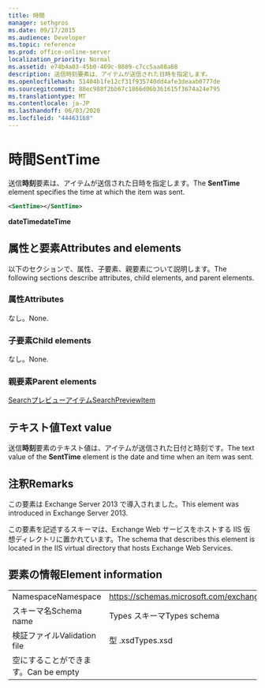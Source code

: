 ```yaml
---
title: 時間
manager: sethgros
ms.date: 09/17/2015
ms.audience: Developer
ms.topic: reference
ms.prod: office-online-server
localization_priority: Normal
ms.assetid: e74b4a03-45b0-469c-8889-c7cc5aa88a68
description: 送信時刻要素は、アイテムが送信された日時を指定します。
ms.openlocfilehash: 51404b1fe12cf31f935740dd4afe3deaab0777de
ms.sourcegitcommit: 88ec988f2bb67c1866d06b361615f3674a24e795
ms.translationtype: MT
ms.contentlocale: ja-JP
ms.lasthandoff: 06/03/2020
ms.locfileid: "44463168"
---
```

# <a name="senttime"></a><span data-ttu-id="98ddf-103">時間</span><span class="sxs-lookup"><span data-stu-id="98ddf-103">SentTime</span></span>

<span data-ttu-id="98ddf-104">送信**時刻**要素は、アイテムが送信された日時を指定します。</span><span class="sxs-lookup"><span data-stu-id="98ddf-104">The **SentTime** element specifies the time at which the item was sent.</span></span> 
  
```XML
<SentTime></SentTime>
```

 <span data-ttu-id="98ddf-105">**dateTime**</span><span class="sxs-lookup"><span data-stu-id="98ddf-105">**dateTime**</span></span>
## <a name="attributes-and-elements"></a><span data-ttu-id="98ddf-106">属性と要素</span><span class="sxs-lookup"><span data-stu-id="98ddf-106">Attributes and elements</span></span>

<span data-ttu-id="98ddf-107">以下のセクションで、属性、子要素、親要素について説明します。</span><span class="sxs-lookup"><span data-stu-id="98ddf-107">The following sections describe attributes, child elements, and parent elements.</span></span>
  
### <a name="attributes"></a><span data-ttu-id="98ddf-108">属性</span><span class="sxs-lookup"><span data-stu-id="98ddf-108">Attributes</span></span>

<span data-ttu-id="98ddf-109">なし。</span><span class="sxs-lookup"><span data-stu-id="98ddf-109">None.</span></span>
  
### <a name="child-elements"></a><span data-ttu-id="98ddf-110">子要素</span><span class="sxs-lookup"><span data-stu-id="98ddf-110">Child elements</span></span>

<span data-ttu-id="98ddf-111">なし。</span><span class="sxs-lookup"><span data-stu-id="98ddf-111">None.</span></span>
  
### <a name="parent-elements"></a><span data-ttu-id="98ddf-112">親要素</span><span class="sxs-lookup"><span data-stu-id="98ddf-112">Parent elements</span></span>

[<span data-ttu-id="98ddf-113">Searchプレビューアイテム</span><span class="sxs-lookup"><span data-stu-id="98ddf-113">SearchPreviewItem</span></span>](searchpreviewitem.md)
  
## <a name="text-value"></a><span data-ttu-id="98ddf-114">テキスト値</span><span class="sxs-lookup"><span data-stu-id="98ddf-114">Text value</span></span>

<span data-ttu-id="98ddf-115">送信**時刻**要素のテキスト値は、アイテムが送信された日付と時刻です。</span><span class="sxs-lookup"><span data-stu-id="98ddf-115">The text value of the **SentTime** element is the date and time when an item was sent.</span></span> 
  
## <a name="remarks"></a><span data-ttu-id="98ddf-116">注釈</span><span class="sxs-lookup"><span data-stu-id="98ddf-116">Remarks</span></span>

<span data-ttu-id="98ddf-117">この要素は Exchange Server 2013 で導入されました。</span><span class="sxs-lookup"><span data-stu-id="98ddf-117">This element was introduced in Exchange Server 2013.</span></span>
  
<span data-ttu-id="98ddf-118">この要素を記述するスキーマは、Exchange Web サービスをホストする IIS 仮想ディレクトリに置かれています。</span><span class="sxs-lookup"><span data-stu-id="98ddf-118">The schema that describes this element is located in the IIS virtual directory that hosts Exchange Web Services.</span></span>
  
## <a name="element-information"></a><span data-ttu-id="98ddf-119">要素の情報</span><span class="sxs-lookup"><span data-stu-id="98ddf-119">Element information</span></span>

|||
|:-----|:-----|
|<span data-ttu-id="98ddf-120">Namespace</span><span class="sxs-lookup"><span data-stu-id="98ddf-120">Namespace</span></span>  <br/> |https://schemas.microsoft.com/exchange/services/2006/types  <br/> |
|<span data-ttu-id="98ddf-121">スキーマ名</span><span class="sxs-lookup"><span data-stu-id="98ddf-121">Schema name</span></span>  <br/> |<span data-ttu-id="98ddf-122">Types スキーマ</span><span class="sxs-lookup"><span data-stu-id="98ddf-122">Types schema</span></span>  <br/> |
|<span data-ttu-id="98ddf-123">検証ファイル</span><span class="sxs-lookup"><span data-stu-id="98ddf-123">Validation file</span></span>  <br/> |<span data-ttu-id="98ddf-124">型 .xsd</span><span class="sxs-lookup"><span data-stu-id="98ddf-124">Types.xsd</span></span>  <br/> |
|<span data-ttu-id="98ddf-125">空にすることができます。</span><span class="sxs-lookup"><span data-stu-id="98ddf-125">Can be empty</span></span>  <br/> ||
   

